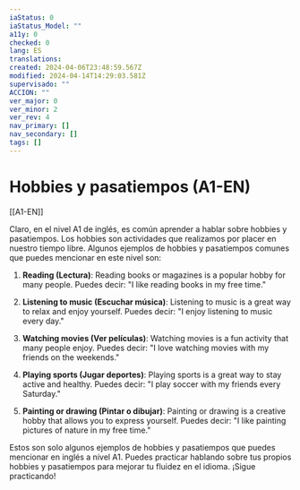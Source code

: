```yaml
---
iaStatus: 0
iaStatus_Model: ""
a11y: 0
checked: 0
lang: ES
translations: 
created: 2024-04-06T23:48:59.567Z
modified: 2024-04-14T14:29:03.581Z
supervisado: ""
ACCION: ""
ver_major: 0
ver_minor: 2
ver_rev: 4
nav_primary: []
nav_secondary: []
tags: []
---
```

# Hobbies y pasatiempos (A1-EN)

[[A1-EN]]

Claro, en el nivel A1 de inglés, es común aprender a hablar sobre hobbies y pasatiempos. Los hobbies son actividades que realizamos por placer en nuestro tiempo libre. Algunos ejemplos de hobbies y pasatiempos comunes que puedes mencionar en este nivel son:

1. **Reading (Lectura)**: Reading books or magazines is a popular hobby for many people. Puedes decir: "I like reading books in my free time."

2. **Listening to music (Escuchar música)**: Listening to music is a great way to relax and enjoy yourself. Puedes decir: "I enjoy listening to music every day."

3. **Watching movies (Ver películas)**: Watching movies is a fun activity that many people enjoy. Puedes decir: "I love watching movies with my friends on the weekends."

4. **Playing sports (Jugar deportes)**: Playing sports is a great way to stay active and healthy. Puedes decir: "I play soccer with my friends every Saturday."

5. **Painting or drawing (Pintar o dibujar)**: Painting or drawing is a creative hobby that allows you to express yourself. Puedes decir: "I like painting pictures of nature in my free time."

Estos son solo algunos ejemplos de hobbies y pasatiempos que puedes mencionar en inglés a nivel A1. Puedes practicar hablando sobre tus propios hobbies y pasatiempos para mejorar tu fluidez en el idioma. ¡Sigue practicando!
